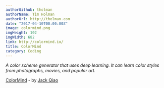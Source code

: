 ```yaml
---
authorGithub: tholman
authorName: Tim Holman
authorUrl: http://tholman.com
date: "2017-04-10T00:00:00Z"
image: colormind.png
imgHeight: 102
imgWidth: 682
link: http://colormind.io/
title: ColorMind
category: Coding
---
```


_A color scheme generator that uses deep learning. It can learn color styles from photographs, movies, and popular art._

[ColorMind](http://colormind.io/) - by [Jack Qiao](http://jack.works/)

